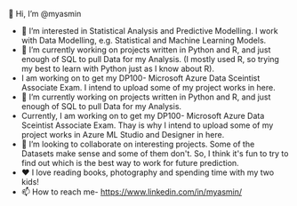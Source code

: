  👋 Hi, I’m @myasmin
- 👀 I’m interested in Statistical Analysis and Predictive Modelling. I work with Data Modelling, e.g. Statistical and Machine Learning Models.
- 🌱 I’m currently working on projects written in Python and R, and just enough of SQL to pull Data for my Analysis. (I mostly used R, so trying my best to learn with Python just as I know about R). 
- I am working on to get my DP100- Microsoft Azure Data Sceintist Associate Exam. I intend to upload some of my project works in here.
- 🌱 I’m currently working on projects written in Python and R, and just enough of SQL to pull Data for my Analysis. 
- Currently, I am working on to get my DP100- Microsoft Azure Data Sceintist Associate Exam. Thay is why I intend to upload some of my project works in Azure ML Studio and Designer in here.
- 💞️ I’m looking to collaborate on interesting projects. Some of the Datasets make sense and some of them don't. So, I think it's fun to try to find out which is the best way to work for future prediction.
- ❤️ I love reading books, photography and spending time with my two kids! 
- 📫 How to reach me- https://www.linkedin.com/in/myasmin/
